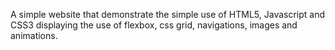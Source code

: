 A simple website that demonstrate the simple use of HTML5, Javascript and CSS3 displaying the use of flexbox, css grid, navigations, images and animations.
